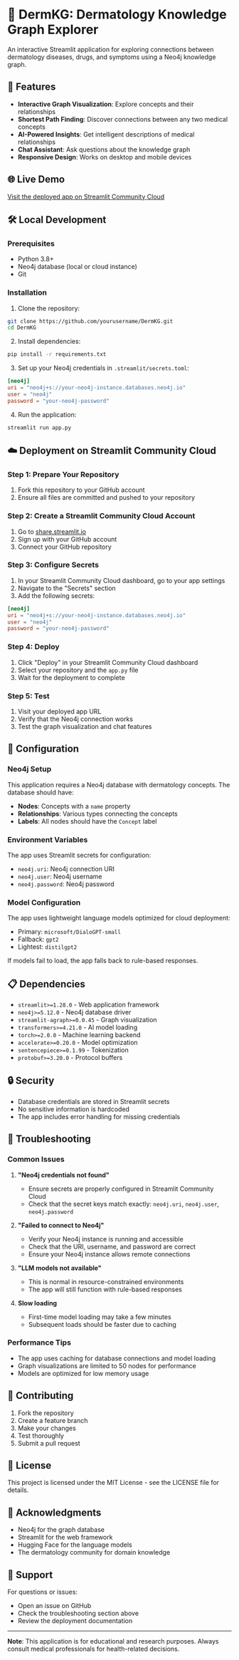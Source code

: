 # 🔬 DermKG: Dermatology Knowledge Graph Explorer

An interactive Streamlit application for exploring connections between dermatology diseases, drugs, and symptoms using a Neo4j knowledge graph.

## 🚀 Features

- **Interactive Graph Visualization**: Explore concepts and their relationships
- **Shortest Path Finding**: Discover connections between any two medical concepts
- **AI-Powered Insights**: Get intelligent descriptions of medical relationships
- **Chat Assistant**: Ask questions about the knowledge graph
- **Responsive Design**: Works on desktop and mobile devices

## 🌐 Live Demo

[Visit the deployed app on Streamlit Community Cloud](https://your-app-url.streamlit.app)

## 🛠️ Local Development

### Prerequisites

- Python 3.8+
- Neo4j database (local or cloud instance)
- Git

### Installation

1. Clone the repository:
```bash
git clone https://github.com/yourusername/DermKG.git
cd DermKG
```

2. Install dependencies:
```bash
pip install -r requirements.txt
```

3. Set up your Neo4j credentials in `.streamlit/secrets.toml`:
```toml
[neo4j]
uri = "neo4j+s://your-neo4j-instance.databases.neo4j.io"
user = "neo4j"
password = "your-neo4j-password"
```

4. Run the application:
```bash
streamlit run app.py
```

## ☁️ Deployment on Streamlit Community Cloud

### Step 1: Prepare Your Repository

1. Fork this repository to your GitHub account
2. Ensure all files are committed and pushed to your repository

### Step 2: Create a Streamlit Community Cloud Account

1. Go to [share.streamlit.io](https://share.streamlit.io)
2. Sign up with your GitHub account
3. Connect your GitHub repository

### Step 3: Configure Secrets

1. In your Streamlit Community Cloud dashboard, go to your app settings
2. Navigate to the "Secrets" section
3. Add the following secrets:

```toml
[neo4j]
uri = "neo4j+s://your-neo4j-instance.databases.neo4j.io"
user = "neo4j"
password = "your-neo4j-password"
```

### Step 4: Deploy

1. Click "Deploy" in your Streamlit Community Cloud dashboard
2. Select your repository and the `app.py` file
3. Wait for the deployment to complete

### Step 5: Test

1. Visit your deployed app URL
2. Verify that the Neo4j connection works
3. Test the graph visualization and chat features

## 🔧 Configuration

### Neo4j Setup

This application requires a Neo4j database with dermatology concepts. The database should have:

- **Nodes**: Concepts with a `name` property
- **Relationships**: Various types connecting the concepts
- **Labels**: All nodes should have the `Concept` label

### Environment Variables

The app uses Streamlit secrets for configuration:

- `neo4j.uri`: Neo4j connection URI
- `neo4j.user`: Neo4j username
- `neo4j.password`: Neo4j password

### Model Configuration

The app uses lightweight language models optimized for cloud deployment:

- Primary: `microsoft/DialoGPT-small`
- Fallback: `gpt2`
- Lightest: `distilgpt2`

If models fail to load, the app falls back to rule-based responses.

## 📋 Dependencies

- `streamlit>=1.28.0` - Web application framework
- `neo4j>=5.12.0` - Neo4j database driver
- `streamlit-agraph>=0.0.45` - Graph visualization
- `transformers>=4.21.0` - AI model loading
- `torch>=2.0.0` - Machine learning backend
- `accelerate>=0.20.0` - Model optimization
- `sentencepiece>=0.1.99` - Tokenization
- `protobuf>=3.20.0` - Protocol buffers

## 🔒 Security

- Database credentials are stored in Streamlit secrets
- No sensitive information is hardcoded
- The app includes error handling for missing credentials

## 🐛 Troubleshooting

### Common Issues

1. **"Neo4j credentials not found"**
   - Ensure secrets are properly configured in Streamlit Community Cloud
   - Check that the secret keys match exactly: `neo4j.uri`, `neo4j.user`, `neo4j.password`

2. **"Failed to connect to Neo4j"**
   - Verify your Neo4j instance is running and accessible
   - Check that the URI, username, and password are correct
   - Ensure your Neo4j instance allows remote connections

3. **"LLM models not available"**
   - This is normal in resource-constrained environments
   - The app will still function with rule-based responses

4. **Slow loading**
   - First-time model loading may take a few minutes
   - Subsequent loads should be faster due to caching

### Performance Tips

- The app uses caching for database connections and model loading
- Graph visualizations are limited to 50 nodes for performance
- Models are optimized for low memory usage

## 🤝 Contributing

1. Fork the repository
2. Create a feature branch
3. Make your changes
4. Test thoroughly
5. Submit a pull request

## 📄 License

This project is licensed under the MIT License - see the LICENSE file for details.

## 🙏 Acknowledgments

- Neo4j for the graph database
- Streamlit for the web framework
- Hugging Face for the language models
- The dermatology community for domain knowledge

## 📧 Support

For questions or issues:
- Open an issue on GitHub
- Check the troubleshooting section above
- Review the deployment documentation

---

**Note**: This application is for educational and research purposes. Always consult medical professionals for health-related decisions.
